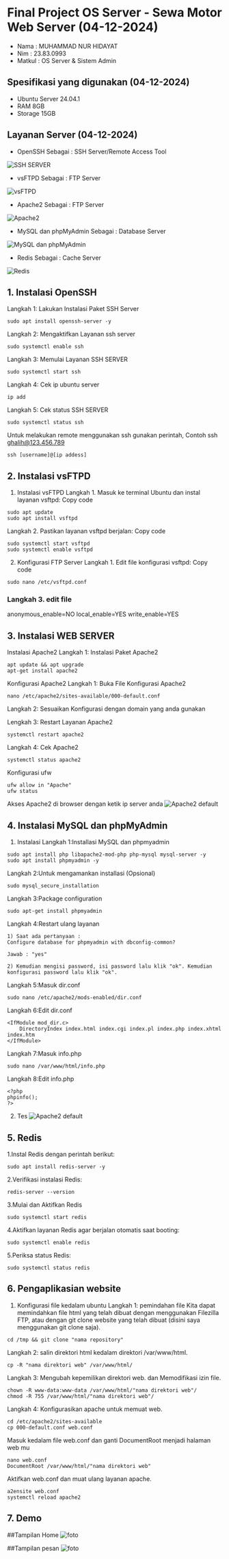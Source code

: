 # Final Project OS Server - Sewa Motor Web Server (04-12-2024)

- Nama : MUHAMMAD NUR HIDAYAT 
- Nim : 23.83.0993
- Matkul : OS Server & Sistem Admin

## Spesifikasi yang digunakan (04-12-2024)
- Ubuntu Server 24.04.1
- RAM 8GB
- Storage 15GB

## Layanan Server (04-12-2024)
- OpenSSH 
Sebagai : SSH Server/Remote Access Tool

![SSH SERVER](ssh.png)

- vsFTPD
Sebagai : FTP Server

![vsFTPD](ftp.png)

- Apache2
Sebagai : FTP Server

![Apache2](apache2.png)

- MySQL dan phpMyAdmin
Sebagai : Database Server

![MySQL dan phpMyAdmin](mysql.png)

- Redis
Sebagai : Cache Server

![Redis](redis.png)

## 1. Instalasi OpenSSH 
Langkah 1: Lakukan Instalasi Paket SSH Server 
``` 
sudo apt install openssh-server -y 
```
Langkah 2: Mengaktifkan Layanan ssh server
```
sudo systemctl enable ssh
```
Langkah 3: Memulai Layanan SSH SERVER
```
sudo systemctl start ssh
```
Langkah 4: Cek ip ubuntu server
```
ip add
```
Langkah 5: Cek status SSH SERVER
```
sudo systemctl status ssh
```
Untuk melakukan remote menggunakan ssh gunakan perintah, Contoh ssh ghalih@123.456.789
```
ssh [username]@[ip addess]
```

## 2. Instalasi vsFTPD 
1. Instalasi vsFTPD 
Langkah 1. Masuk ke terminal Ubuntu dan instal layanan vsftpd:
Copy code
```
sudo apt update
sudo apt install vsftpd
```
Langkah 2. Pastikan layanan vsftpd berjalan:
Copy code
```
sudo systemctl start vsftpd
sudo systemctl enable vsftpd
```
2. Konfigurasi FTP Server
Langkah 1. Edit file konfigurasi vsftpd:
Copy code
```
sudo nano /etc/vsftpd.conf
```

### Langkah 3. edit file
anonymous_enable=NO
local_enable=YES
write_enable=YES

## 3. Instalasi WEB SERVER
Instalasi Apache2
Langkah 1: Instalasi Paket Apache2
```
apt update && apt upgrade
apt-get install apache2
```

Konfigurasi Apache2
Langkah 1: Buka File Konfigurasi Apache2
```
nano /etc/apache2/sites-available/000-default.conf
```

Langkah 2: Sesuaikan Konfigurasi dengan domain yang anda gunakan

Lengkah 3: Restart Layanan Apache2
```
systemctl restart apache2
```

Langkah 4: Cek Apache2
```
systemctl status apache2
```

Konfigurasi ufw
```
ufw allow in "Apache"
ufw status
```
Akses Apache2 di browser dengan ketik ip server anda 
![Apache2 default](default.png)

## 4. Instalasi MySQL dan phpMyAdmin
1. Instalasi
Langkah 1:Installasi MySQL dan phpmyadmin
```
sudo apt install php libapache2-mod-php php-mysql mysql-server -y 
sudo apt install phpmyadmin -y
```

Langkah 2:Untuk mengamankan installasi (Opsional)
```
sudo mysql_secure_installation
```

Langkah 3:Package configuration
```
sudo apt-get install phpmyadmin
```

Langkah 4:Restart ulang layanan
```
1) Saat ada pertanyaan :
Configure database for phpmyadmin with dbconfig-common?

Jawab : "yes"

2) Kemudian mengisi password, isi password lalu klik "ok". Kemudian konfigurasi password lalu klik "ok".
```

Langkah 5:Masuk dir.conf
```
sudo nano /etc/apache2/mods-enabled/dir.conf
```

Langkah 6:Edit dir.conf
```
<IfModule mod_dir.c>
    DirectoryIndex index.html index.cgi index.pl index.php index.xhtml index.htm
</IfModule>
```

Langkah 7:Masuk info.php
```
sudo nano /var/www/html/info.php
```

Langkah 8:Edit info.php
```
<?php
phpinfo();
?>
```

2. Tes
![Apache2 default](defaultphp.png)

## 5. Redis
1.Instal Redis dengan perintah berikut:
```
sudo apt install redis-server -y
```
2.Verifikasi instalasi Redis:
```
redis-server --version
```
3.Mulai dan Aktifkan Redis
```
sudo systemctl start redis
```
4.Aktifkan layanan Redis agar berjalan otomatis saat booting:
```
sudo systemctl enable redis
```
5.Periksa status Redis:
```
sudo systemctl status redis
```

## 6. Pengaplikasian website
1. Konfigurasi file kedalam ubuntu
Langkah 1: pemindahan file Kita dapat memindahkan file html yang telah dibuat dengan menggunakan Filezilla FTP, atau dengan git clone website yang telah dibuat (disini saya menggunakan git clone saja).
```
cd /tmp && git clone "nama repository"
```
Langkah 2: salin direktori html kedalam direktori /var/www/html.
```
cp -R "nama direktori web" /var/www/html/
```
Langkah 3: Mengubah kepemilikan direktori web. dan Memodifikasi izin file.
```
chown -R www-data:www-data /var/www/html/"nama direktori web"/
chmod -R 755 /var/www/html/"nama direktori web"/
```
Langkah 4: Konfigurasikan apache untuk memuat web.
```
cd /etc/apache2/sites-available
cp 000-default.conf web.conf
```
Masuk kedalam file web.conf dan ganti DocumentRoot menjadi halaman web mu
```
nano web.conf
DocumentRoot /var/www/html/"nama direktori web"
```
Aktifkan web.conf dan muat ulang layanan apache.
```
a2ensite web.conf
systemctl reload apache2
```
## 7. Demo
##Tampilan Home
![foto](homes.png)

##Tampilan pesan 
![foto](pesanan.png)
